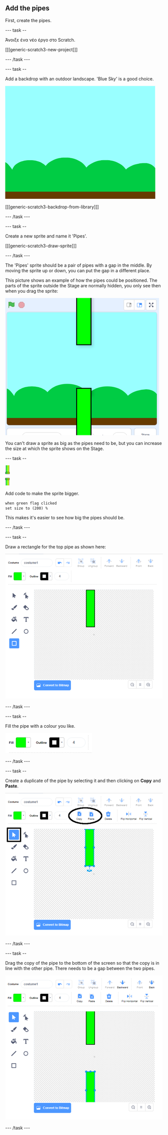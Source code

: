 ## Add the pipes

First, create the pipes.

\--- task --

Άνοιξε ένα νέο έργο στο Scratch.

[[[generic-scratch3-new-project]]]

\--- /task \---

\--- task --

Add a backdrop with an outdoor landscape. 'Blue Sky' is a good choice.

![screenshot](images/flappy-stage.png)

[[[generic-scratch3-backdrop-from-library]]]

\--- /task \---

\--- task --

Create a new sprite and name it 'Pipes'.

[[[generic-scratch3-draw-sprite]]]

\--- /task \---

The 'Pipes' sprite should be a pair of pipes with a gap in the middle. By moving the sprite up or down, you can put the gap in a different place.

This picture shows an example of how the pipes could be positioned. The parts of the sprite outside the Stage are normally hidden, you only see then when you drag the sprite:

![screenshot](images/flappy-pipes-position.png)

You can't draw a sprite as big as the pipes need to be, but you can increase the size at which the sprite shows on the Stage.

\--- task --

![pipes sprite](images/pipes-sprite.png)

Add code to make the sprite bigger.

```blocks3
when green flag clicked
set size to (200) %
```

This makes it's easier to see how big the pipes should be.

\--- /task \---

\--- task --

Draw a rectangle for the top pipe as shown here:

![rectangle for the pipe](images/flappy-pipes-rectangle.png)

\--- /task \---

\--- task --

Fill the pipe with a colour you like.

![fill the rectangle](images/flappy-pipes-fill-rectangle.png)

\--- /task \---

\--- task --

Create a duplicate of the pipe by selecting it and then clicking on **Copy** and **Paste**.

![copy and paste pipe](images/flappy-pipes-duplicate1-annotated.png)

\--- /task \---

\--- task --

Drag the copy of the pipe to the bottom of the screen so that the copy is in line with the other pipe. There needs to be a gap between the two pipes.

![screenshot](images/flappy-pipes-duplicate2.png)

\--- /task \---